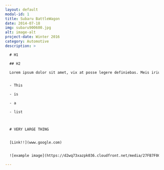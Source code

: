 ```yaml
---
layout: default
modal-id: 1
title: Subaru BattleWagon
date: 2014-07-18
img: subaru900600.jpg
alt: image-alt
project-date: Winter 2016
category: Automotive
description: >

  # H1

  ## H2

  Lorem ipsum dolor sit amet, vix at posse legere definiebas. Meis iriure deseruisse no pri, ferri paulo denique at sea, eos in sale autem. Ius ne vidisse voluptatibus. Sit brute erant ex, eu summo putent nec. Ut mel facer timeam saperet, an sed numquam maluisset. Qui ad inermis comprehensam, ad usu alii scripta erroribus, simul epicuri forensibus mea eu.


  - This

  - is

  - a

  - list



  # VERY LARGE THING


  [Link!!](www.google.com)


  ![example image](https://d2wq73xazpk036.cloudfront.net/media/27FB7F0C-9885-42A6-9E0C19C35242B5AC/A7BC70EF-2E93-47DA-A355C4B22039324E/thul-6818f8f2-2711-5159-9648-cc23606b037c.jpg?response-content-disposition=inline "An exemplary image")

---
```

